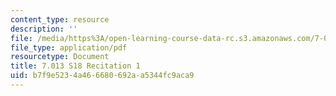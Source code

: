 ```yaml
---
content_type: resource
description: ''
file: /media/https%3A/open-learning-course-data-rc.s3.amazonaws.com/7-013-introductory-biology-spring-2018/b7f9e5234a466680692aa5344fc9aca9_MIT7_013s18R1Q.pdf
file_type: application/pdf
resourcetype: Document
title: 7.013 S18 Recitation 1
uid: b7f9e523-4a46-6680-692a-a5344fc9aca9
---
```

